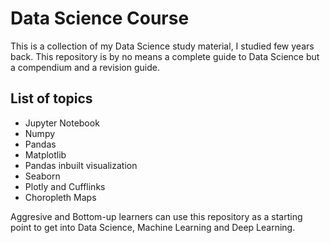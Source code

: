 # Data Science Course

This is a collection of my Data Science study material, I studied few years back. This repository is by no means a complete guide to Data Science but a compendium and a revision guide.

## List of topics 
* Jupyter Notebook
* Numpy
* Pandas
* Matplotlib
* Pandas inbuilt visualization
* Seaborn
* Plotly and Cufflinks
* Choropleth Maps

Aggresive and Bottom-up learners can use this repository as a starting point to get into Data Science, Machine Learning and Deep Learning.
